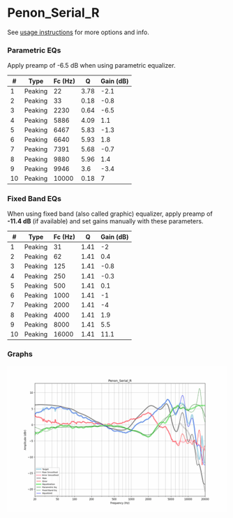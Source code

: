 # Penon_Serial_R
See [usage instructions](https://github.com/jaakkopasanen/AutoEq#usage) for more options and info.

### Parametric EQs
Apply preamp of -6.5 dB when using parametric equalizer.

|   # | Type    |   Fc (Hz) |    Q |   Gain (dB) |
|-----|---------|-----------|------|-------------|
|   1 | Peaking |        22 | 3.78 |        -2.1 |
|   2 | Peaking |        33 | 0.18 |        -0.8 |
|   3 | Peaking |      2230 | 0.64 |        -6.5 |
|   4 | Peaking |      5886 | 4.09 |         1.1 |
|   5 | Peaking |      6467 | 5.83 |        -1.3 |
|   6 | Peaking |      6640 | 5.93 |         1.8 |
|   7 | Peaking |      7391 | 5.68 |        -0.7 |
|   8 | Peaking |      9880 | 5.96 |         1.4 |
|   9 | Peaking |      9946 | 3.6  |        -3.4 |
|  10 | Peaking |     10000 | 0.18 |         7   |

### Fixed Band EQs
When using fixed band (also called graphic) equalizer, apply preamp of **-11.4 dB** (if available) and set gains manually with these parameters.

|   # | Type    |   Fc (Hz) |    Q |   Gain (dB) |
|-----|---------|-----------|------|-------------|
|   1 | Peaking |        31 | 1.41 |        -2   |
|   2 | Peaking |        62 | 1.41 |         0.4 |
|   3 | Peaking |       125 | 1.41 |        -0.8 |
|   4 | Peaking |       250 | 1.41 |        -0.3 |
|   5 | Peaking |       500 | 1.41 |         0.1 |
|   6 | Peaking |      1000 | 1.41 |        -1   |
|   7 | Peaking |      2000 | 1.41 |        -4   |
|   8 | Peaking |      4000 | 1.41 |         1.9 |
|   9 | Peaking |      8000 | 1.41 |         5.5 |
|  10 | Peaking |     16000 | 1.41 |        11.1 |

### Graphs
![](./Penon_Serial_R.png)
